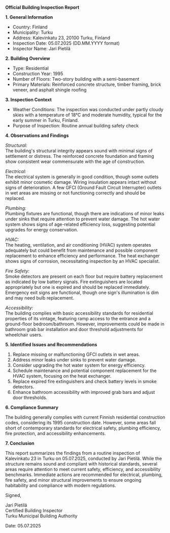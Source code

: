 **Official Building Inspection Report**

**1. General Information**

- Country: Finland
- Municipality: Turku
- Address: Kalevinkatu 23, 20100 Turku, Finland
- Inspection Date: 05.07.2025 (DD.MM.YYYY format)
- Inspector Name: Jari Pietilä

**2. Building Overview**

- Type: Residential
- Construction Year: 1995
- Number of Floors: Two-story building with a semi-basement
- Primary Materials: Reinforced concrete structure, timber framing, brick veneer, and asphalt shingle roofing

**3. Inspection Context**

- Weather Conditions: The inspection was conducted under partly cloudy skies with a temperature of 18°C and moderate humidity, typical for the early summer in Turku, Finland.
- Purpose of Inspection: Routine annual building safety check

**4. Observations and Findings**

*Structural:*  
The building's structural integrity appears sound with minimal signs of settlement or distress. The reinforced concrete foundation and framing show consistent wear commensurate with the age of construction.

*Electrical:*  
The electrical system is generally in good condition, though some outlets exhibit minor cosmetic damage. Wiring insulation appears intact without signs of deterioration. A few GFCI (Ground Fault Circuit Interrupter) outlets in wet areas are missing or not functioning correctly and should be replaced.

*Plumbing:*  
Plumbing fixtures are functional, though there are indications of minor leaks under sinks that require attention to prevent water damage. The hot water system shows signs of age-related efficiency loss, suggesting potential upgrades for energy conservation.

*HVAC:*  
The heating, ventilation, and air conditioning (HVAC) system operates adequately but could benefit from maintenance and possible component replacement to enhance efficiency and performance. The heat exchanger shows signs of corrosion, necessitating inspection by an HVAC specialist.

*Fire Safety:*  
Smoke detectors are present on each floor but require battery replacement as indicated by low battery signals. Fire extinguishers are located appropriately but one is expired and should be replaced immediately. Emergency exit signs are functional, though one sign's illumination is dim and may need bulb replacement.

*Accessibility:*  
The building complies with basic accessibility standards for residential properties of its vintage, featuring ramp access to the entrance and a ground-floor bedroom/bathroom. However, improvements could be made in bathroom grab bar installation and door threshold adjustments for wheelchair users.

**5. Identified Issues and Recommendations**

1. Replace missing or malfunctioning GFCI outlets in wet areas.
2. Address minor leaks under sinks to prevent water damage.
3. Consider upgrading the hot water system for energy efficiency.
4. Schedule maintenance and potential component replacement for the HVAC system, focusing on the heat exchanger.
5. Replace expired fire extinguishers and check battery levels in smoke detectors.
6. Enhance bathroom accessibility with improved grab bars and adjust door thresholds.

**6. Compliance Summary**

The building generally complies with current Finnish residential construction codes, considering its 1995 construction date. However, some areas fall short of contemporary standards for electrical safety, plumbing efficiency, fire protection, and accessibility enhancements.

**7. Conclusion**

This report summarizes the findings from a routine inspection of Kalevinkatu 23 in Turku on 05.07.2025, conducted by Jari Pietilä. While the structure remains sound and compliant with historical standards, several areas require attention to meet current safety, efficiency, and accessibility benchmarks. Immediate actions are recommended for electrical, plumbing, fire safety, and minor structural improvements to ensure ongoing habitability and compliance with modern regulations.

Signed,

Jari Pietilä  
Certified Building Inspector  
Turku Municipal Building Authority  

Date: 05.07.2025
